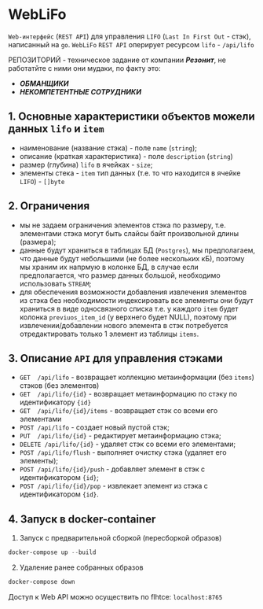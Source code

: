 # WebLiFo

`Web-интерфейс` (`REST API`) для управления `LIFO` (`Last In First Out` - стэк), написанный на `go`.
`WebLiFo` `REST API` оперирует ресурсом `lifo` - `/api/lifo` 

РЕПОЗИТОРИЙ - техническое задание от компании _**Резонит**_, не работатйте с ними они мудаки, по факту это:
* _**ОБМАНЩИКИ**_
* _**НЕКОМПЕТЕНТНЫЕ СОТРУДНИКИ**_

## 1. Основные характеристики объектов можели данных `lifo` и `item`

* наименование (название стэка) - поле `name` (`string`);
* описание (краткая характеристика) - поле `description` (`string`)
* размер (глубина) `lifo` в ячейках - `size`; 
* элементы стека - `item` тип данных (т.е. то что находится в ячейке `LIFO`) - `[]byte`

## 2. Ограничения

* мы не задаем ограничения элементов стэка по размеру, т.е. элементами стэка могут быть слайсы
  байт произвольной длины (размера);
* данные будут храниться в таблицах БД (`Postgres`), мы предполагаем, что данные будут небольшими
  (не более нескольких кБ), поэтому мы храним их напрмую в колонке БД, в случае если предполагается,
  что размер данных большой, необходимо использовать `STREAM`;
* для обеспечения возможности добавления извлечения элементов из стэка без необходимости индексировать
  все элементы они будут храниться в виде односвязного списка т.е. у каждого `item` будет колонка
  `previuos_item_id` (у верхнего будет NULL), поэтому при извлечении/добавлении нового элемента в стэк
  потребуется отредактировать только 1 элемент из таблицы `items`.
  

## 3. Описание `API` для управления стэками

* `GET  /api/lifo` - возвращает коллекцию метаинформации (без `items`) стэков (без элементов)
* `GET  /api/lifo/{id}` - возвращает метаинформацию по стэку по идентификатору `{id}`
* `GET  /api/lifo/{id}/items` - возвращает стэк со всеми его элементами
* `POST /api/lifo` - создает новый пустой стэк;
* `PUT  /api/lifo/{id}` - редактирует метаинформацию стэка;
* `DELETE /api/lifo/{id}` - удаляет стэк со всеми его элементами;
* `POST /api/lifo/flush` - выполняет очистку стэка (удаляет его элементы);
* `POST /api/lifo/{id}/push` - добавляет элемент в стэк с идентификатором `{id}`;
* `POST /api/lifo/{id}/pop` - извлекает элемент из стэка с идентификатором `{id}`.

## 4. Запуск в docker-container

1. Запуск с предварительной сборкой (пересборкой образов)

```ps1
docker-compose up --build
```

2. Удаление ранее собранных образов

```ps1
docker-compose down
```

Доступ к Web API можно осуществить по flhtce: `localhost:8765`
